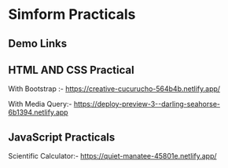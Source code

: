 # Simform Practicals


## Demo Links
## HTML AND CSS Practical


With Bootstrap :- https://creative-cucurucho-564b4b.netlify.app/

With Media Query:- https://deploy-preview-3--darling-seahorse-6b1394.netlify.app

## JavaScript Practicals

Scientific Calculator:- https://quiet-manatee-45801e.netlify.app/
